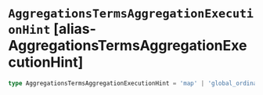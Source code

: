 # `AggregationsTermsAggregationExecutionHint` [alias-AggregationsTermsAggregationExecutionHint]
```typescript
type AggregationsTermsAggregationExecutionHint = 'map' | 'global_ordinals' | 'global_ordinals_hash' | 'global_ordinals_low_cardinality';
```
